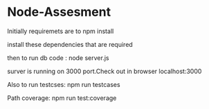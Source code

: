 # Node-Assesment
Initially requiremets are to npm install 

install these dependencies that are required

  
then to run db code : node server.js

surver is running on 3000 port.Check out in browser localhost:3000

Also to run testcses: npm run testcases

Path coverage: npm run test:coverage
